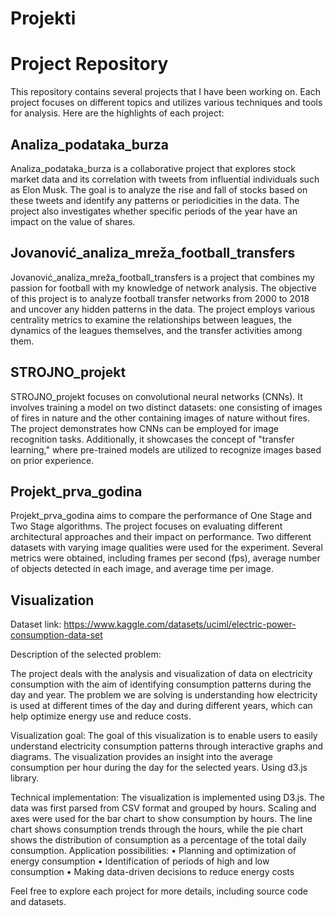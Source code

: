 # Projekti

# Project Repository

This repository contains several projects that I have been working on. Each project focuses on different topics and utilizes various techniques and tools for analysis. Here are the highlights of each project:

## Analiza_podataka_burza

Analiza_podataka_burza is a collaborative project that explores stock market data and its correlation with tweets from influential individuals such as Elon Musk. 
The goal is to analyze the rise and fall of stocks based on these tweets and identify any patterns or periodicities in the data. 
The project also investigates whether specific periods of the year have an impact on the value of shares.

## Jovanović_analiza_mreža_football_transfers

Jovanović_analiza_mreža_football_transfers is a project that combines my passion for football with my knowledge of network analysis. 
The objective of this project is to analyze football transfer networks from 2000 to 2018 and uncover any hidden patterns in the data. 
The project employs various centrality metrics to examine the relationships between leagues, the dynamics of the leagues themselves, and the transfer activities among them.

## STROJNO_projekt

STROJNO_projekt focuses on convolutional neural networks (CNNs). 
It involves training a model on two distinct datasets: 
one consisting of images of fires in nature and the other containing images of nature without fires. 
The project demonstrates how CNNs can be employed for image recognition tasks. 
Additionally, it showcases the concept of "transfer learning," where pre-trained models are utilized to recognize images based on prior experience.

## Projekt_prva_godina
Projekt_prva_godina aims to compare the performance of One Stage and Two Stage algorithms. The project focuses on evaluating different architectural approaches and their impact on performance. Two different datasets with varying image qualities were used for the experiment. Several metrics were obtained, including frames per second (fps), average number of objects detected in each image, and average time per image.

## Visualization
Dataset link: https://www.kaggle.com/datasets/uciml/electric-power-consumption-data-set

Description of the selected problem:


The project deals with the analysis and visualization of data on electricity consumption with the aim of identifying consumption patterns during the day and year. The problem we are solving is understanding how electricity is used at different times of the day and during different years, which can help optimize energy use and reduce costs.

Visualization goal:
The goal of this visualization is to enable users to easily understand electricity consumption patterns through interactive graphs and diagrams. The visualization provides an insight into the average consumption per hour during the day for the selected years. Using d3.js library.

Technical implementation:
The visualization is implemented using D3.js. The data was first parsed from CSV format and grouped by hours. Scaling and axes were used for the bar chart to show consumption by hours. The line chart shows consumption trends through the hours, while the pie chart shows the distribution of consumption as a percentage of the total daily consumption.
Application possibilities:
• Planning and optimization of energy consumption
• Identification of periods of high and low consumption
• Making data-driven decisions to reduce energy costs

Feel free to explore each project for more details, including source code and datasets.

